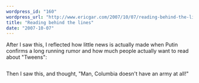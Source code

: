 ```yaml
---
wordpress_id: "160"
wordpress_url: "http://www.ericgar.com/2007/10/07/reading-behind-the-lines/"
title: "Reading behind the lines"
date: "2007-10-07"
---
```

After I saw this, I reflected how little news is actually made when Putin confirms a long running rumor and how much people actually want to read about "Tweens":

<a href='http://www.ericgar.com/uploads/2007/10/picture-1.png' title=''><img src='http://www.ericgar.com/uploads/2007/10/picture-1.png' alt='' /></a>

Then I saw this, and thought, "Man, Columbia doesn't have an army at all!"
 
<a href='http://www.ericgar.com/uploads/2007/10/picture-2.png' title=''><img src='http://www.ericgar.com/uploads/2007/10/picture-2.png' alt='' /></a>


